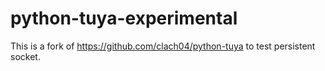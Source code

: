 # python-tuya-experimental

This is a fork of https://github.com/clach04/python-tuya to test persistent socket.
